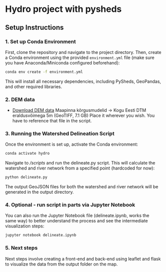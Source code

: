 # Hydro project with pysheds #

## Setup Instructions ##

### 1. Set up Conda Environment ###
First, clone the repository and navigate to the project directory. Then, create a Conda environment using the provided `environment.yml` file (make sure you have Anaconda/Miniconda configured beforehand):

```bash
conda env create -f environment.yml
```
This will install all necessary dependencies, including PySheds, GeoPandas, and other required libraries.


### 2. DEM data ###
- [Download DEM data](https://geoportaal.maaamet.ee/est/Ruumiandmed/Korgusandmed/Laadi-korgusandmed-alla-p614.html) 
Maapinna kõrgusmudelid -> Kogu Eesti DTM eraldusvõimega 5m (GeoTIFF, 7.1 GB)
Place it wherever you wish. You have to reference that file in the script.


### 3. Running the Watershed Delineation Script ###

Once the environment is set up, activate the Conda environment:

```bash
conda activate hydro
```

Navigate to _/scripts_ and run the delineate.py script. This will calculate the watershed and river network from a specified point (hardcoded for now):

```bash
python delineate.py
```
The output GeoJSON files for both the watershed and river network will be generated in the output directory.

### 4. Optional - run script in parts via Jupyter Notebook ###

You can also run the Jupyter Notebook file (delineate.ipynb, works the same way) to better understand the process and see the intermediate visualization steps:

```bash
jupyter notebook delineate.ipynb
```

### 5. Next steps ###
Next steps involve creating a front-end and back-end using leaflet and flask to visualize the data from the output folder on the map.
